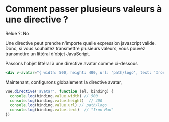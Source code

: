 # Comment passer plusieurs valeurs à une directive ?

Relue ?: No

Une directive peut 
prendre n'importe quelle expression javascript valide.  Donc, si vous 
souhaitez transmettre plusieurs valeurs, vous pouvez transmettre un 
littéral d'objet JavaScript.

Passons l'objet littéral à une directive avatar comme ci-dessous

```jsx
<div v-avatar="{ width: 500, height: 400, url: 'path/logo', text: 'Iron Man' }"></div>
```

Maintenant, configurons globalement la directive avatar,

```jsx
Vue.directive('avatar', function (el, binding) {
  console.log(binding.value.width) // 500
  console.log(binding.value.height)  // 400
  console.log(binding.value.url) // path/logo
  console.log(binding.value.text)  // "Iron Man"
})
```